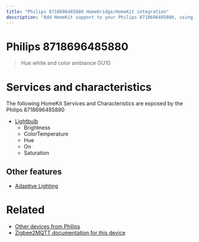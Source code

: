 ```yaml
---
title: "Philips 8718696485880 Homebridge/HomeKit integration"
description: "Add HomeKit support to your Philips 8718696485880, using Homebridge, Zigbee2MQTT and homebridge-z2m."
---
```

<!---
This file has been GENERATED using src/docgen/docgen.ts
DO NOT EDIT THIS FILE MANUALLY!
-->
# Philips 8718696485880
> Hue white and color ambiance GU10


# Services and characteristics
The following HomeKit Services and Characteristics are exposed by
the Philips 8718696485880

* [Lightbulb](../../light.md)
  * Brightness
  * ColorTemperature
  * Hue
  * On
  * Saturation


## Other features
* [Adaptive Lighting](../../light.md)


# Related
* [Other devices from Philips](../index.md#philips)
* [Zigbee2MQTT documentation for this device](https://www.zigbee2mqtt.io/devices/8718696485880.html)